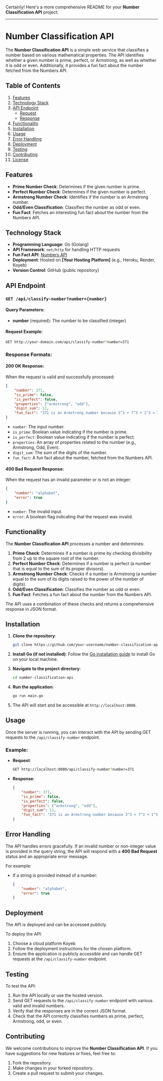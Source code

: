 Certainly! Here's a more comprehensive README for your **Number Classification API** project:

---

# Number Classification API

The **Number Classification API** is a simple web service that classifies a number based on various mathematical properties. The API identifies whether a given number is prime, perfect, or Armstrong, as well as whether it is odd or even. Additionally, it provides a fun fact about the number fetched from the Numbers API.

## Table of Contents
1. [Features](#features)
2. [Technology Stack](#technology-stack)
3. [API Endpoint](#api-endpoint)
   - [Request](#request)
   - [Response](#response)
4. [Functionality](#functionality)
5. [Installation](#installation)
6. [Usage](#usage)
7. [Error Handling](#error-handling)
8. [Deployment](#deployment)
9. [Testing](#testing)
10. [Contributing](#contributing)
11. [License](#license)

## Features
- **Prime Number Check**: Determines if the given number is prime.
- **Perfect Number Check**: Determines if the given number is perfect.
- **Armstrong Number Check**: Identifies if the number is an Armstrong number.
- **Odd/Even Classification**: Classifies the number as odd or even.
- **Fun Fact**: Fetches an interesting fun fact about the number from the Numbers API.

## Technology Stack
- **Programming Language**: Go (Golang)
- **API Framework**: `net/http` for handling HTTP requests
- **Fun Fact API**: [Numbers API](http://numbersapi.com)
- **Deployment**: Hosted on **[Your Hosting Platform]** (e.g., Heroku, Render, Koyeb)
- **Version Control**: GitHub (public repository)

## API Endpoint

### `GET /api/classify-number?number={number}`

#### Query Parameters:
- **number** (required): The number to be classified (integer)

#### Request Example:
```bash
GET http://your-domain.com/api/classify-number?number=371
```

### Response Formats:

#### 200 OK Response:
When the request is valid and successfully processed:
```json
{
    "number": 371,
    "is_prime": false,
    "is_perfect": false,
    "properties": ["armstrong", "odd"],
    "digit_sum": 11,
    "fun_fact": "371 is an Armstrong number because 3^3 + 7^3 + 1^3 = 371"
}
```

- `number`: The input number.
- `is_prime`: Boolean value indicating if the number is prime.
- `is_perfect`: Boolean value indicating if the number is perfect.
- `properties`: An array of properties related to the number (e.g., Armstrong, Odd, Even).
- `digit_sum`: The sum of the digits of the number.
- `fun_fact`: A fun fact about the number, fetched from the Numbers API.

#### 400 Bad Request Response:
When the request has an invalid parameter or is not an integer:
```json
{
    "number": "alphabet",
    "error": true
}
```
- `number`: The invalid input.
- `error`: A boolean flag indicating that the request was invalid.

## Functionality

The **Number Classification API** processes a number and determines:
1. **Prime Check**: Determines if a number is prime by checking divisibility from 2 up to the square root of the number.
2. **Perfect Number Check**: Determines if a number is perfect (a number that is equal to the sum of its proper divisors).
3. **Armstrong Number Check**: Checks if a number is Armstrong (a number equal to the sum of its digits raised to the power of the number of digits).
4. **Odd/Even Classification**: Classifies the number as odd or even.
5. **Fun Fact**: Fetches a fun fact about the number from the Numbers API.

The API uses a combination of these checks and returns a comprehensive response in JSON format.

## Installation

1. **Clone the repository**:
   ```bash
   git clone https://github.com/your-username/number-classification-api.git
   ```

2. **Install Go (if not installed)**:
   Follow the [Go installation guide](https://golang.org/doc/install) to install Go on your local machine.

3. **Navigate to the project directory**:
   ```bash
   cd number-classification-api
   ```

4. **Run the application**:
   ```bash
   go run main.go
   ```

5. The API will start and be accessible at `http://localhost:8080`.

## Usage

Once the server is running, you can interact with the API by sending GET requests to the `/api/classify-number` endpoint.

### Example:

- **Request**:
  ```bash
  GET http://localhost:8080/api/classify-number?number=371
  ```

- **Response**:
  ```json
  {
      "number": 371,
      "is_prime": false,
      "is_perfect": false,
      "properties": ["armstrong", "odd"],
      "digit_sum": 11,
      "fun_fact": "371 is an Armstrong number because 3^3 + 7^3 + 1^3 = 371"
  }
  ```

## Error Handling

The API handles errors gracefully. If an invalid number or non-integer value is provided in the query string, the API will respond with a **400 Bad Request** status and an appropriate error message.

For example:
- If a string is provided instead of a number:
  ```json
  {
      "number": "alphabet",
      "error": true
  }
  ```

## Deployment

The API is deployed and can be accessed publicly.

To deploy the API:
1. Choose a cloud platform  Koyeb
2. Follow the deployment instructions for the chosen platform.
3. Ensure the application is publicly accessible and can handle GET requests at the `/api/classify-number` endpoint.

## Testing

To test the API:
1. Run the API locally or use the hosted version.
2. Send GET requests to the `/api/classify-number` endpoint with various valid and invalid numbers.
3. Verify that the responses are in the correct JSON format.
4. Check that the API correctly classifies numbers as prime, perfect, Armstrong, odd, or even.

## Contributing

We welcome contributions to improve the **Number Classification API**. If you have suggestions for new features or fixes, feel free to:

1. Fork the repository.
2. Make changes in your forked repository.
3. Create a pull request to submit your changes.
